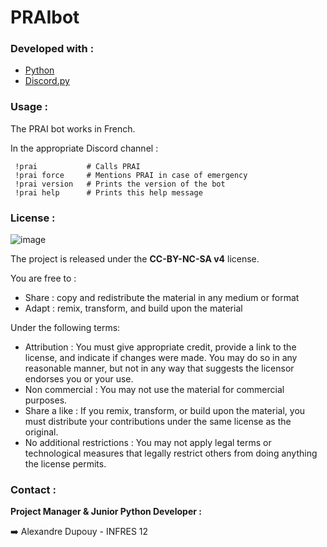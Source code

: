 # PRAIbot


### Developed with : 
* [Python](https://www.python.org/)
* [Discord.py](https://discordpy.readthedocs.io/en/stable/)

### Usage :
The PRAI bot works in French.

In the appropriate Discord channel :

   ```text
    !prai           # Calls PRAI
    !prai force     # Mentions PRAI in case of emergency
    !prai version   # Prints the version of the bot
    !prai help      # Prints this help message
   ```

### License : 
![image](https://licensebuttons.net/l/by-nc-sa/4.0/88x31.png)

The project is released under the **CC-BY-NC-SA v4** license.

You are free to :
- Share : copy and redistribute the material in any medium or format
- Adapt : remix, transform, and build upon the material 

Under the following terms:
- Attribution : You must give appropriate credit, provide a link to the license, and indicate if changes were made. You may do so in any reasonable manner, but not in any way that suggests the licensor endorses you or your use.
- Non commercial : You may not use the material for commercial purposes.
- Share a like : If you remix, transform, or build upon the material, you must distribute your contributions under the same license as the original.
- No additional restrictions : You may not apply legal terms or technological measures that legally restrict others from doing anything the license permits.


### Contact :

**Project Manager & Junior Python Developer :**

➡️ Alexandre Dupouy - INFRES 12